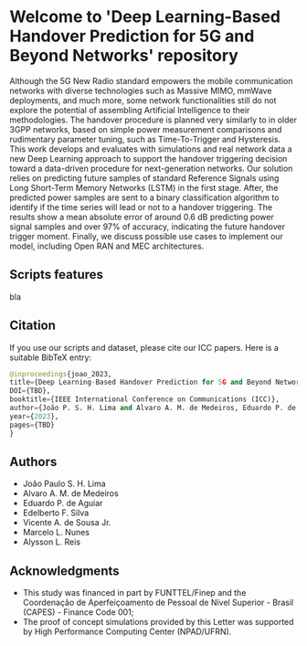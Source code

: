 # Welcome to 'Deep Learning-Based Handover Prediction for 5G and Beyond Networks' repository

Although the 5G New Radio standard empowers the mobile communication networks with diverse technologies such as Massive MIMO, mmWave deployments, and much more, some network functionalities still do not explore the potential of assembling Artificial Intelligence to their methodologies. The handover procedure is planned very similarly to in older 3GPP networks, based on simple power measurement comparisons and rudimentary parameter tuning, such as Time-To-Trigger and Hysteresis. This work develops and evaluates with simulations and real network data a new Deep Learning approach to support the handover triggering decision toward a data-driven procedure for next-generation networks. Our solution relies on predicting future samples of standard Reference Signals using Long Short-Term Memory Networks (LSTM) in the first stage. After, the predicted power samples are sent to a binary classification algorithm to identify if the time series will lead or not to a handover triggering. The results show a mean absolute error of around 0.6 dB predicting power signal samples and over 97% of accuracy, indicating the future handover trigger moment. Finally, we discuss possible use cases to implement our model, including Open RAN and MEC architectures.

## Scripts features

bla

## Citation

If you use our scripts and dataset, please cite our ICC papers. Here is a suitable BibTeX entry:

```python
@inproceedings{joao_2023, 
title={Deep Learning-Based Handover Prediction for 5G and Beyond Networks}, 
DOI={TBD}, 
booktitle={IEEE International Conference on Communications (ICC)}, 
author={João P. S. H. Lima and Alvaro A. M. de Medeiros, Eduardo P. de Aguiar, Edelberto F. Silva, Vicente A. de Sousa Jr., Marcelo L. Nunes and Alysson L. Reis}, 
year={2023}, 
pages={TBD} 
}
```

## Authors
- João Paulo S. H. Lima
- Alvaro A. M. de Medeiros
- Eduardo P. de Aguiar
- Edelberto F. Silva
- Vicente A. de Sousa Jr.
- Marcelo L. Nunes
- Alysson L. Reis

## Acknowledgments
- This study was financed in part by FUNTTEL/Finep and the Coordenação de Aperfeiçoamento de Pessoal de Nível Superior - Brasil (CAPES) - Finance Code 001;
- The proof of concept simulations provided by this Letter was supported by High Performance Computing Center (NPAD/UFRN).
